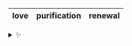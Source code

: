 | love | purification | renewal |
| :--: | :----------: | :-----: |

<details>
  <summary>✨</summary>
  These words are chosen at random each day. New words will appear here tomorrow morning.
</details>